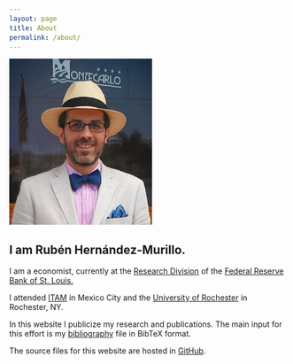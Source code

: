```yaml
---
layout: page
title: About
permalink: /about/
---
```


  <div class="col-md-2">
      <img  src="/assets/img/rhernandez.jpg"  height="300px">
  </div>
  <div class="col-md-2"></div>
  <div class="col-md-8">
  <h2 >I am Rubén Hernández-Murillo.</h2>
 
  I am a economist, currently at the [Research Division](http://research.stlouisfed.org/) of the [Federal Reserve Bank of St. Louis.](http://www.stlouisfed.org)

  I attended [ITAM](http://economia.itam.mx/es) in Mexico City and the [University of Rochester](http://www.econ.rochester.edu) in Rochester, NY.

  In this website I publicize my research and publications. The main input for this effort is my [bibliography](https://raw.github.com/rubenhm/rubenhm.github.io/source/assets/bibliography/bibliography.bib) file in BibTeX format.

  The source files for this website are hosted in [GitHub](https://github.com/rubenhm/rubenhm.github.io/tree/source).

  </div>


  
  